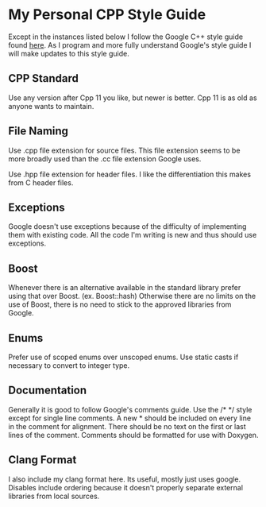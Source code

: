 # My Personal CPP Style Guide

Except in the instances listed below I follow the Google C++ style guide found [here](https://google.github.io/styleguide/cppguide.html). As I program and more fully understand Google's style guide I will make updates to this style guide.

## CPP Standard

Use any version after Cpp 11 you like, but newer is better. Cpp 11 is as old as anyone wants to maintain.

## File Naming

Use .cpp file extension for source files. This file extension seems to be more broadly used than the .cc file extension Google uses.

Use .hpp file extension for header files. I like the differentiation this makes from C header files.

## Exceptions

Google doesn't use exceptions because of the difficulty of implementing them with existing code. All the code I'm writing is new and thus should use exceptions.

## Boost

Whenever there is an alternative available in the standard library prefer using that over Boost. (ex. Boost::hash) Otherwise there are no limits on the use of Boost, there is no need to stick to the approved libraries from Google.

## Enums

Prefer use of scoped enums over unscoped enums. Use static casts if necessary to convert to integer type.

## Documentation

Generally it is good to follow Google's comments guide. Use the /* */ style except for single line comments. A new * should be included on every line in the comment for alignment. There should be no text on the first or last lines of the comment. Comments should be formatted for use with Doxygen.

## Clang Format

I also include my clang format here. Its useful, mostly just uses google. Disables include ordering because it doesn't properly separate external libraries from local sources.
